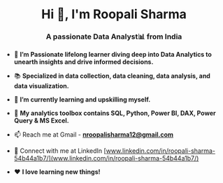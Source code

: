 <h1 align="center">Hi 👋, I'm Roopali Sharma</h1>
<h3 align="center">A passionate Data Analyst📊 from India</h3>

- 🔭  **I’m Passionate lifelong learner diving deep into Data Analytics to unearth insights and drive informed decisions.**

- 📚  **Specialized in data collection, data cleaning, data analysis, and data visualization.**

- 🌱  **I’m currently learning and upskilling myself.**

- 🧰  **My analytics toolbox contains SQL, Python, Power BI, DAX, Power Query & MS Excel.**

- 📫 Reach me at Gmail - **nroopalisharma12@gmail.com**

- 🔗 Connect with me at LinkedIn [www.linkedin.com/in/roopali-sharma-54b44a1b7/](www.linkedin.com/in/roopali-sharma-54b44a1b7/)

- ❤️ **I love learning new things!**

<p align="left">
</p>
